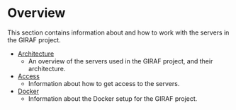 # Overview

This section contains information about and how to work with the servers in the GIRAF project.

- [Architecture](./architecture.md)
    - An overview of the servers used in the GIRAF project, and their architecture.
- [Access](./access.md)
    - Information about how to get access to the servers.
- [Docker](./Docker/index.md)
    - Information about the Docker setup for the GIRAF project.